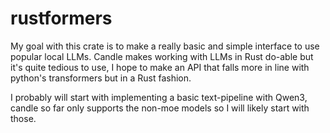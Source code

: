 # rustformers

My goal with this crate is to make a really basic and simple interface to use popular local LLMs. Candle makes working with LLMs in Rust do-able but it's quite tedious to use, I hope to make an API that falls more in line with python's transformers but in a Rust fashion.

I probably will start with implementing a basic text-pipeline with Qwen3, candle so far only supports the non-moe models so I will likely start with those.